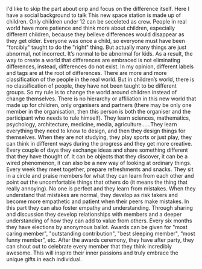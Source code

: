 I'd like to skip the part about crip and focus on the difference itself. Here I have a social background to talk 
This new space station is made up of children. Only children under 12 can be seceleted as crew. People in real world have more patience and think more about children, especially different children, because they believe differences would disappear as they get older. Everyone was once a child, so everyone must have been "forcibly" taught to do the "right" thing. But actually many things are just abnormal, not incorrect. It’s normal to be abnormal for kids. As a result, the way to create a world that differences are embraced is not eliminating differences, instead, differences do not exist. In my opinion, different labels and tags are at the root of differences. There are more and more classification of the people in the real world.  But in children’s world, there is no classification of people, they have not been taught to be different groups. So my rule is to change the world around children instead of change themselves.
There is no hierarchy or affiliation in this new world that made up for children, only organisers and partners (there may be only one member in the organisation, then this person is both the organiser and the participant who needs to rule himself). They learn sciences, mathematics, psychology, architecture, medicine, media, agriculture……They learn everything they need to know to design, and then they design things for themselves. When they are not studying, they play sports or just play, they can think in different ways during the progress and they get more creative.
Every couple of days they exchange ideas and share something different that they have thought of. It can be objects that they discover, it can be a wired phenomenon, it can also be a new way of looking at ordinary things.
Every week they meet together, prepare refreshments and snacks. They sit in a circle and praise members for what they can learn from each other and point out the uncomfortable things that others do (it means the thing that really annoying). No one is perfect and they learn from mistakes.  When they understand that mistakes are normal, they develop as risk takers and become more empathetic and patient when their peers make mistakes. In this part they can also foster empathy and understanding. Through sharing and discussion they develop relationships with members and a deeper understanding of how they can add to value from others.
Every six months they have elections by anonymous ballot. Awards can be given for "most caring member", "outstanding contribution", "best sleeping member", “most funny member”, etc. After the awards ceremony, they have after party, they can shout out to celebrate every member that they think incredibly awesome. This will inspire their inner passions and truly embrace the unique gifts in each individual.
